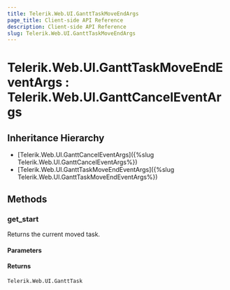 ```yaml
---
title: Telerik.Web.UI.GanttTaskMoveEndArgs
page_title: Client-side API Reference
description: Client-side API Reference
slug: Telerik.Web.UI.GanttTaskMoveEndArgs
---
```


# Telerik.Web.UI.GanttTaskMoveEndEventArgs : Telerik.Web.UI.GanttCancelEventArgs

## Inheritance Hierarchy

* [Telerik.Web.UI.GanttCancelEventArgs]({%slug Telerik.Web.UI.GanttCancelEventArgs%})
* [Telerik.Web.UI.GanttTaskMoveEndEventArgs]({%slug Telerik.Web.UI.GanttTaskMoveEndEventArgs%})

## Methods

### get_start

Returns the current moved task. 

#### Parameters

#### Returns

`Telerik.Web.UI.GanttTask`


